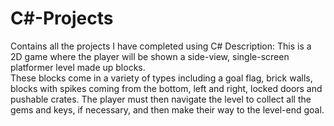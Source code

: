 # C#-Projects
Contains all the projects I have completed using C#
Description: This is a 2D game where the player will be shown a side-view, single-screen platformer level made up blocks.  
These blocks come in a variety of types including a goal flag, brick walls, blocks with spikes coming from the bottom, 
left and right, locked doors and pushable crates. The player must then navigate the level to collect all the gems and keys, 
if necessary, and then make their way to the level-end goal.  
